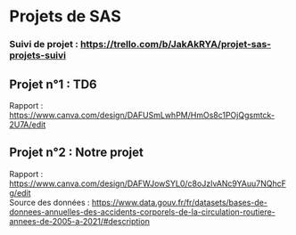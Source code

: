 # Projets de SAS  
### Suivi de projet : https://trello.com/b/JakAkRYA/projet-sas-projets-suivi 
## Projet n°1 : TD6
Rapport : https://www.canva.com/design/DAFUSmLwhPM/HmOs8c1POjQgsmtck-2U7A/edit      
## Projet n°2 : Notre projet
Rapport : https://www.canva.com/design/DAFWJowSYL0/c8oJzIvANc9YAuu7NQhcFg/edit  
Source des données : https://www.data.gouv.fr/fr/datasets/bases-de-donnees-annuelles-des-accidents-corporels-de-la-circulation-routiere-annees-de-2005-a-2021/#description

